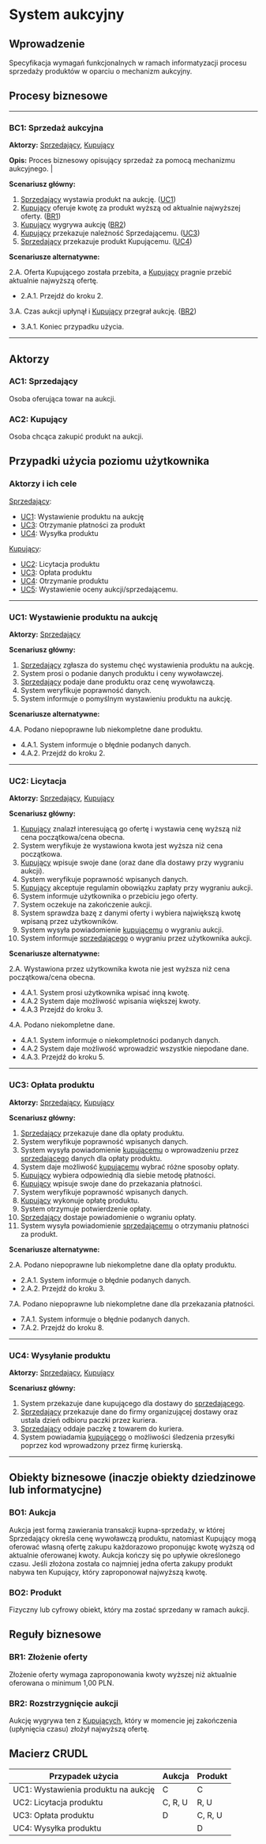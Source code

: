 # System aukcyjny

## Wprowadzenie

Specyfikacja wymagań funkcjonalnych w ramach informatyzacji procesu sprzedaży produktów w oparciu o mechanizm aukcyjny. 

## Procesy biznesowe

---
<a id="bc1"></a>
### BC1: Sprzedaż aukcyjna 

**Aktorzy:** [Sprzedający](#ac1), [Kupujący](#ac2)

**Opis:** Proces biznesowy opisujący sprzedaż za pomocą mechanizmu aukcyjnego. |

**Scenariusz główny:**
1. [Sprzedający](#ac1) wystawia produkt na aukcję. ([UC1](#uc1))
2. [Kupujący](#ac2) oferuje kwotę za produkt wyższą od aktualnie najwyższej oferty. ([BR1](#br1))
3. [Kupujący](#ac2) wygrywa aukcję ([BR2](#br2))
4. [Kupujący](#ac2) przekazuje należność Sprzedającemu. ([UC3](#uc3))
5. [Sprzedający](#ac1) przekazuje produkt Kupującemu. ([UC4](#uc4))

**Scenariusze alternatywne:** 

2.A. Oferta Kupującego została przebita, a [Kupujący](#ac2) pragnie przebić aktualnie najwyższą ofertę.
* 2.A.1. Przejdź do kroku 2.

3.A. Czas aukcji upłynął i [Kupujący](#ac2) przegrał aukcję. ([BR2](#br2))
* 3.A.1. Koniec przypadku użycia.

---

## Aktorzy

<a id="ac1"></a>
### AC1: Sprzedający

Osoba oferująca towar na aukcji.

<a id="ac2"></a>
### AC2: Kupujący

Osoba chcąca zakupić produkt na aukcji.


## Przypadki użycia poziomu użytkownika

### Aktorzy i ich cele

[Sprzedający](#ac1):
* [UC1](#uc1): Wystawienie produktu na aukcję
* [UC3](#uc3): Otrzymanie płatności za produkt
* [UC4](#uc4): Wysyłka produktu

[Kupujący](#ac2):
* [UC2](#uc2): Licytacja produktu
* [UC3](#uc3): Opłata produktu
* [UC4](#uc4): Otrzymanie produktu
* [UC5](#uc5): Wystawienie oceny aukcji/sprzedającemu.

---
<a id="uc1"></a>
### UC1: Wystawienie produktu na aukcję

**Aktorzy:** [Sprzedający](#ac1)

**Scenariusz główny:**
1. [Sprzedający](#ac1) zgłasza do systemu chęć wystawienia produktu na aukcję.
2. System prosi o podanie danych produktu i ceny wywoławczej.
3. [Sprzedający](#ac1) podaje dane produktu oraz cenę wywoławczą.
4. System weryfikuje poprawność danych.
5. System informuje o pomyślnym wystawieniu produktu na aukcję.

**Scenariusze alternatywne:** 

4.A. Podano niepoprawne lub niekompletne dane produktu.
* 4.A.1. System informuje o błędnie podanych danych.
* 4.A.2. Przejdź do kroku 2.

---

<a id="uc2"></a>
### UC2: Licytacja

**Aktorzy:** [Sprzedający](#ac1), [Kupujący](#ac2)

**Scenariusz główny:**
1. [Kupujący](#ac2) znalazł interesującą go ofertę i wystawia cenę wyższą niż cena początkowa/cena obecna.
2. System weryfikuje że wystawiona kwota jest wyższa niż cena początkowa.
3. [Kupujący](#ac2) wpisuje swoje dane (oraz dane dla dostawy przy wygraniu aukcji).
4. System weryfikuje poprawność wpisanych danych.
5. [Kupujący](#ac2) akceptuje regulamin obowiązku zapłaty przy wygraniu aukcji.
6. System informuje użytkownika o przebiciu jego oferty.
7. System oczekuje na zakończenie aukcji. 
8. System sprawdza bazę z danymi oferty i wybiera największą kwotę wpisaną przez użytkowników.
9. System wysyła powiadomienie [kupującemu](#ac2) o wygraniu aukcji.
10. System informuje [sprzedającego](#ac1) o wygraniu przez użytkownika aukcji.



**Scenariusze alternatywne:** 

2.A. Wystawiona przez użytkownika kwota nie jest wyższa niż cena początkowa/cena obecna.
* 4.A.1. System prosi użytkownika wpisać inną kwotę.
* 4.A.2  System daje możliwość wpisania większej kwoty.
* 4.A.3  Przejdź do kroku 3.

4.A. Podano niekompletne dane.
* 4.A.1. System informuje o niekompletności podanych danych.
* 4.A.2  System daje możliwość wprowadzić wszystkie niepodane dane.
* 4.A.3. Przejdź do kroku 5.

---
<a id="uc3"></a>
### UC3: Opłata produktu

**Aktorzy:** [Sprzedający](#ac1), [Kupujący](#ac2)

**Scenariusz główny:**

1. [Sprzedający](#ac1) przekazuje dane dla opłaty produktu.
2. System weryfikuje poprawność wpisanych danych.
3. System wysyła powiadomienie [kupującemu](#ac2) o wprowadzeniu przez [sprzedającego](#ac1) danych dla opłaty produktu.
4. System daje możliwość [kupującemu](#ac2) wybrać różne sposoby opłaty.
5. [Kupujący](#ac2) wybiera odpowiednią dla siebie metodę płatności.
6. [Kupujący](#ac2) wpisuje swoje dane do przekazania płatności.
7. System weryfikuje poprawność wpisanych danych.
8. [Kupujący](#ac2) wykonuje opłatę produktu.
9. System otrzymuje potwierdzenie opłaty.
10. [Sprzedający](#ac1) dostaje powiadomienie o wgraniu opłaty.
11. System wysyła powiadomienie [sprzedającemu](#ac1) o otrzymaniu płatności za produkt.

**Scenariusze alternatywne:** 

2.A. Podano niepoprawne lub niekompletne dane dla opłaty produktu.
* 2.A.1. System informuje o błędnie podanych danych.
* 2.A.2. Przejdź do kroku 3.

7.A. Podano niepoprawne lub niekompletne dane dla przekazania płatności.
* 7.A.1. System informuje o błędnie podanych danych.
* 7.A.2. Przejdź do kroku 8.

---
<a id="uc4"></a>
### UC4: Wysyłanie produktu

**Aktorzy:** [Sprzedający](#ac1), [Kupujący](#ac2)

**Scenariusz główny:**

1. System przekazuje dane kupującego dla dostawy do [sprzedającego](#ac1).
2. [Sprzedający](#ac1) przekazuje dane do firmy organizującej dostawy oraz ustala dzień odbioru paczki przez kuriera.
3. [Sprzedający](#ac1) oddaje paczkę z towarem do kuriera.
4. System powiadamia [kupującego](#ac2) o możliwości śledzenia przesyłki poprzez kod wprowadzony przez firmę kurierską.


---

## Obiekty biznesowe (inaczje obiekty dziedzinowe lub informatycjne)

### BO1: Aukcja

Aukcja jest formą zawierania transakcji kupna-sprzedaży, w której Sprzedający określa cenę wywoławczą produktu, natomiast Kupujący mogą oferować własną ofertę zakupu każdorazowo proponując kwotę wyższą od aktualnie oferowanej kwoty. Aukcja kończy się po upływie określonego czasu. Jeśli złożona została co najmniej jedna oferta zakupy produkt nabywa ten Kupujący, który zaproponował najwyższą kwotę. 

### BO2: Produkt

Fizyczny lub cyfrowy obiekt, który ma zostać sprzedany w ramach aukcji.

## Reguły biznesowe

<a id="br1"></a>
### BR1: Złożenie oferty

Złożenie oferty wymaga zaproponowania kwoty wyższej niż aktualnie oferowana o minimum 1,00 PLN.


<a id="br2"></a>
### BR2: Rozstrzygnięcie aukcji

Aukcję wygrywa ten z [Kupujących](#ac2), który w momencie jej zakończenia (upłynięcia czasu) złożył najwyższą ofertę.

## Macierz CRUDL


| Przypadek użycia                                  | Aukcja | Produkt |  
| ------------------------------------------------- | ------ | ------- | 
| UC1: Wystawienia produktu na aukcję               |    C   |    C    | 
| UC2: Licytacja produktu                                              |  C, R, U   |  R, U    |  |
| UC3: Opłata produktu                                              |  D   |   C, R, U   | 
| UC4: Wysyłka produktu                                              |    |  D    | 



